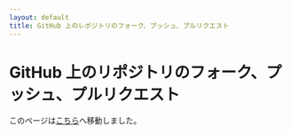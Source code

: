 ```yaml
---
layout: default
title: GitHub 上のレポジトリのフォーク、プッシュ、プルリクエスト
---
```


GitHub 上のリポジトリのフォーク、プッシュ、プルリクエスト
=========================================================

このページは[こちら](./git/git-fork-and-push)へ移動しました。

